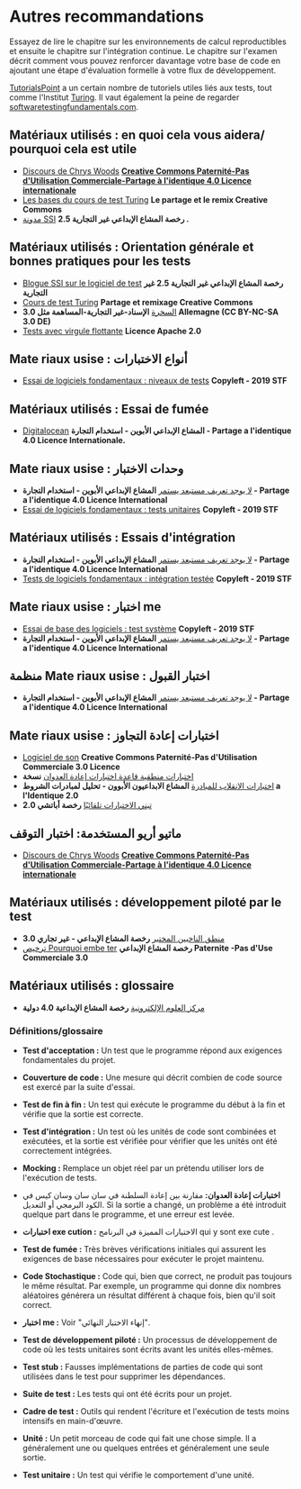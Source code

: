 # Autres recommandations

Essayez de lire le chapitre sur les environnements de calcul reproductibles et ensuite le chapitre sur l'intégration continue. Le chapitre sur l'examen décrit comment vous pouvez renforcer davantage votre base de code en ajoutant une étape d'évaluation formelle à votre flux de développement.

[TutorialsPoint](https://www.tutorialspoint.com/software_testing/) a un certain nombre de tutoriels utiles liés aux tests, tout comme l'Institut [Turing](https://alan-turing-institute.github.io/rsd-engineeringcourse/ch03tests/01testingbasics.html). Il vaut également la peine de regarder [softwaretestingfundamentals.com](http://softwaretestingfundamentals.com).

## Matériaux utilisés : en quoi cela vous aidera/ pourquoi cela est utile

- [Discours de Chrys Woods](https://drive.google.com/file/d/1CBTAhCVixccui1DjeUT13qh6ga5SDXjl/view) [**Creative Commons Paternité-Pas d'Utilisation Commerciale-Partage à l'identique 4.0 Licence internationale**](https://chryswoods.com/main/copyright.html)
- [Les bases du cours de test Turing](https://alan-turing-institute.github.io/rsd-engineeringcourse/ch03tests/01testingbasics.html) **Le partage et le remix Creative Commons**
- [مدونة SSI](https://www.software.ac.uk/resources/guides/testing-your-software?_ga=2.39233514.830272891.1552653652-1336468516.1531506806) **رخصة المشاع الإبداعي غير التجارية 2.5 .**

## Matériaux utilisés : Orientation générale et bonnes pratiques pour les tests

- [Blogue SSI sur le logiciel de test](https://www.software.ac.uk/resources/guides/testing-your-software?_ga=2.39233514.830272891.1552653652-1336468516.1531506806) **رخصة المشاع الإبداعي غير التجارية 2.5 غير التجارية**
- [Cours de test Turing](https://alan-turing-institute.github.io/rsd-engineeringcourse/ch03tests/03pytest.html) **Partage et remixage Creative Commons**
- [السخرة](https://www.vogella.com/tutorials/Mockito/article.html) **الإسناد-غير التجارية-المساهمة مثل 3.0 Allemagne (CC BY-NC-SA 3.0 DE)**
- [Tests avec virgule flottante](https://github.com/softwaresaved/automated_testing/blob/master/README.md) **Licence Apache 2.0**

## Mate<unk> riaux usise<unk> : أنواع الاختبارات

- [Essai de logiciels fondamentaux : niveaux de tests](http://softwaretestingfundamentals.com/software-testing-levels/) **Copyleft - 2019 STF**

## Matériaux utilisés : Essai de fumée

- [Digitalocean](https://www.digitalocean.com/community/tutorials/an-introduction-to-continuous-integration-delivery-and-deployment) **المشاع الإبداعي الأبوين - استخدام التجارة - Partage a<unk> l'identique 4.0 Licence Internationale.**

## Mate<unk> riaux usise<unk> : وحدات الاختبار

- [لا يوجد تعريف مستبعد يستمر](https://www.digitalocean.com/community/tutorials/an-introduction-to-continuous-integration-delivery-and-deployment) **المشاع الإبداعي الأبوين - استخدام التجارة - Partage a<unk> l'identique 4.0 Licence International**
- [Essai de logiciels fondamentaux : tests unitaires](http://softwaretestingfundamentals.com/unit-testing/) **Copyleft - 2019 STF**

## Matériaux utilisés : Essais d'intégration

- [لا يوجد تعريف مستبعد يستمر](https://www.digitalocean.com/community/tutorials/an-introduction-to-continuous-integration-delivery-and-deployment) **المشاع الإبداعي الأبوين - استخدام التجارة - Partage a<unk> l'identique 4.0 Licence International**
- [Tests de logiciels fondamentaux : intégration testée](http://softwaretestingfundamentals.com/integration-testing/) **Copyleft - 2019 STF**

## Mate<unk> riaux usise<unk> : اختبار <unk> me

- [Essai de base des logiciels : test système](http://softwaretestingfundamentals.com/system-testing/) **Copyleft - 2019 STF**
- [لا يوجد تعريف مستبعد يستمر](https://www.digitalocean.com/community/tutorials/an-introduction-to-continuous-integration-delivery-and-deployment) **المشاع الإبداعي الأبوين - استخدام التجارة - Partage a<unk> l'identique 4.0 Licence International**

## منظمة Mate<unk> riaux usise<unk> : اختبار القبول
- [لا يوجد تعريف مستبعد يستمر](https://www.digitalocean.com/community/tutorials/an-introduction-to-continuous-integration-delivery-and-deployment) **المشاع الإبداعي الأبوين - استخدام التجارة - Partage a<unk> l'identique 4.0 Licence International**

## Mate<unk> riaux usise<unk> : اختبارات إعادة التجاوز

- [Logiciel de son](http://soundsoftware.ac.uk/unit-testing-why-bother/) **Creative Commons Paternité-Pas d'Utilisation Commerciale 3.0 Licence**
- [اختبارات منطقية قاعدة اختبارات إعادة العدوان](http://softwaretestingfundamentals.com/regression-testing/) **نسخة**
- [اختبارات الانقلاب للمبادرة](http://www.testingeducation.org/k04/RegressionExamples.htm) **المشاع الابداعيون الأبوون - تحليل لمبادرات الشروط a<unk> l'Identique 2.0**
- [تبني الاختبارات تلقائيًا](https://github.com/softwaresaved/automated_testing/blob/master/README.md) **رخصة أباتشي 2.0**

## ماتيو أريو المستخدمة: اختبار التوقف

- [Discours de Chrys Woods](https://drive.google.com/file/d/1CBTAhCVixccui1DjeUT13qh6ga5SDXjl/view) [**Creative Commons Paternité-Pas d'Utilisation Commerciale-Partage à l'identique 4.0 Licence internationale**](https://chryswoods.com/main/copyright.html)

## Matériaux utilisés : développement piloté par le test

- [منطق الناخبين المختبر](https://software.ac.uk/resources/guides/testing-your-software) **رخصة المشاع الإبداعي - غير تجاري 3.0**
- [ترخيص Pourquoi embe<unk> ter](http://soundsoftware.ac.uk/unit-testing-why-bother/) **رخصة المشاع الإبداعي Paternite<unk> -Pas d'Use Commerciale 3.0**

## Matériaux utilisés : glossaire

- [مركز العلوم الإلكترونية](https://guide.esciencecenter.nl/#/best_practices/testing) **رخصة المشاع الإبداعية<unk> 4.0 دولية**

### Définitions/glossaire

- **Test d'acceptation :** Un test que le programme répond aux exigences fondamentales du projet.

- **Couverture de code :** Une mesure qui décrit combien de code source est exercé par la suite d'essai.

- **Test de fin à fin :** Un test qui exécute le programme du début à la fin et vérifie que la sortie est correcte.

- **Test d'intégration :** Un test où les unités de code sont combinées et exécutées, et la sortie est vérifiée pour vérifier que les unités ont été correctement intégrées.

- **Mocking :** Remplace un objet réel par un prétendu utiliser lors de l'exécution de tests.

- **اختبارات إعادة العدوان:** مقارنة بين إعادة السلطنة في سان سان وسان كيس في الكود البرمجي أو التعديل. Si la sortie a changé, un problème a été introduit quelque part dans le programme, et une erreur est levée.

- **اختبارات exe<unk> cution :** الاختبارات المميزة في البرنامج qui y sont exe<unk> cute<unk> .

- **Test de fumée :** Très brèves vérifications initiales qui assurent les exigences de base nécessaires pour exécuter le projet maintenu.

- **Code Stochastique :** Code qui, bien que correct, ne produit pas toujours le même résultat. Par exemple, un programme qui donne dix nombres aléatoires générera un résultat différent à chaque fois, bien qu'il soit correct.

- **اختبار <unk> me :** Voir "إنهاء الاختبار النهائي".

- **Test de développement piloté :** Un processus de développement de code où les tests unitaires sont écrits avant les unités elles-mêmes.

- **Test stub :** Fausses implémentations de parties de code qui sont utilisées dans le test pour supprimer les dépendances.

- **Suite de test :** Les tests qui ont été écrits pour un projet.

- **Cadre de test :** Outils qui rendent l'écriture et l'exécution de tests moins intensifs en main-d'œuvre.

- **Unité :** Un petit morceau de code qui fait une chose simple. Il a généralement une ou quelques entrées et généralement une seule sortie.

- **Test unitaire :** Un test qui vérifie le comportement d'une unité.
